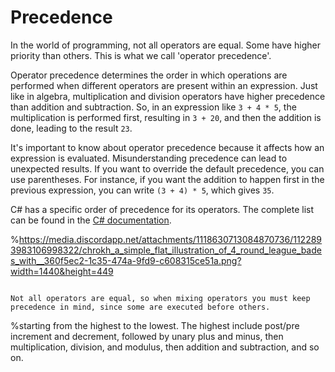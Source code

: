 # Precedence

In the world of programming, not all operators are equal. Some have higher priority than others. This is what we call 'operator precedence'.

Operator precedence determines the order in which operations are performed when different operators are present within an expression. Just like in algebra, multiplication and division operators have higher precedence than addition and subtraction. So, in an expression like `3 + 4 * 5`, the multiplication is performed first, resulting in `3 + 20`, and then the addition is done, leading to the result `23`.

It's important to know about operator precedence because it affects how an expression is evaluated. Misunderstanding precedence can lead to unexpected results. If you want to override the default precedence, you can use parentheses. For instance, if you want the addition to happen first in the previous expression, you can write `(3 + 4) * 5`, which gives `35`.

C# has a specific order of precedence for its operators.
The complete list can be found in the [C# documentation](https://learn.microsoft.com/en-us/dotnet/csharp/language-reference/operators/#operator-precedence).

%https://media.discordapp.net/attachments/1118630713084870736/1122893983106998322/chrokh_a_simple_flat_illustration_of_4_round_league_bades_with__360f5ec2-1c35-474a-9fd9-c608315ce51a.png?width=1440&height=449
```{figure} https://media.discordapp.net/attachments/1118630713084870736/1122894686944776313/chrokh_a_simple_flat_illustation_of_3_cute_round_league_badges__ebed913a-6e71-445c-b0fb-de4e409abd29.png?width=1440&height=449

Not all operators are equal, so when mixing operators you must keep precedence in mind, since some are executed before others.
```

%starting from the highest to the lowest. The highest include post/pre increment and decrement, followed by unary plus and minus, then multiplication, division, and modulus, then addition and subtraction, and so on.

